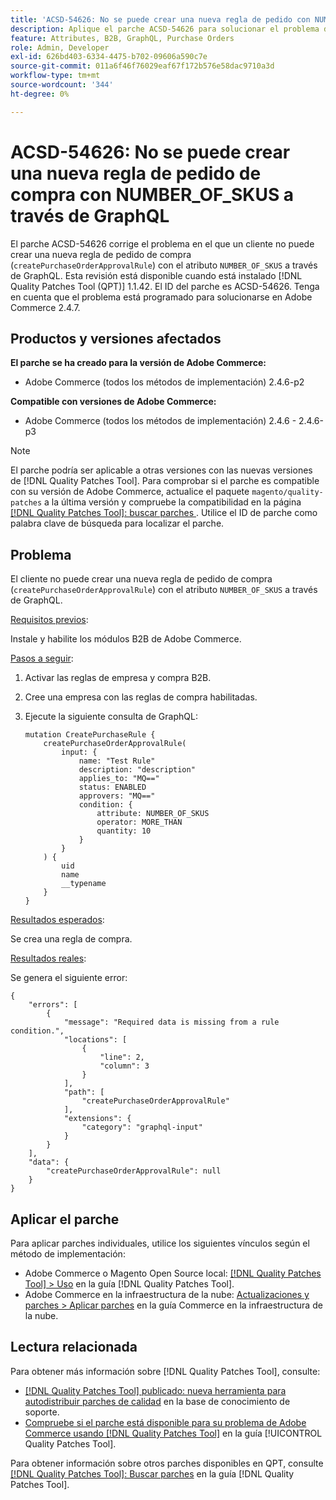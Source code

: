 ```yaml
---
title: 'ACSD-54626: No se puede crear una nueva regla de pedido con NUMBER_OF_SKUS a través de GraphQL'
description: Aplique el parche ACSD-54626 para solucionar el problema de Adobe Commerce en el que un cliente no puede crear una nueva regla de pedido de compra ("createPurchaseOrderApprovalRule") con el atributo NUMBER_OF_SKUS a través de GraphQL.
feature: Attributes, B2B, GraphQL, Purchase Orders
role: Admin, Developer
exl-id: 626bd403-6334-4475-b702-09606a590c7e
source-git-commit: 011a6f46f76029eaf67f172b576e58dac9710a3d
workflow-type: tm+mt
source-wordcount: '344'
ht-degree: 0%

---
```


# ACSD-54626: No se puede crear una nueva regla de pedido de compra con NUMBER_OF_SKUS a través de GraphQL

El parche ACSD-54626 corrige el problema en el que un cliente no puede crear una nueva regla de pedido de compra (`createPurchaseOrderApprovalRule`) con el atributo `NUMBER_OF_SKUS` a través de GraphQL. Esta revisión está disponible cuando está instalado [!DNL Quality Patches Tool (QPT)] 1.1.42. El ID del parche es ACSD-54626. Tenga en cuenta que el problema está programado para solucionarse en Adobe Commerce 2.4.7.

## Productos y versiones afectados

**El parche se ha creado para la versión de Adobe Commerce:**

* Adobe Commerce (todos los métodos de implementación) 2.4.6-p2

**Compatible con versiones de Adobe Commerce:**

* Adobe Commerce (todos los métodos de implementación) 2.4.6 - 2.4.6-p3

>[!NOTE]
>
>El parche podría ser aplicable a otras versiones con las nuevas versiones de [!DNL Quality Patches Tool]. Para comprobar si el parche es compatible con su versión de Adobe Commerce, actualice el paquete `magento/quality-patches` a la última versión y compruebe la compatibilidad en la página [[!DNL Quality Patches Tool]: buscar parches ](https://experienceleague.adobe.com/tools/commerce-quality-patches/index.html). Utilice el ID de parche como palabra clave de búsqueda para localizar el parche.

## Problema

El cliente no puede crear una nueva regla de pedido de compra (`createPurchaseOrderApprovalRule`) con el atributo `NUMBER_OF_SKUS` a través de GraphQL.

<u>Requisitos previos</u>:

Instale y habilite los módulos B2B de Adobe Commerce.

<u>Pasos a seguir</u>:

1. Activar las reglas de empresa y compra B2B.
1. Cree una empresa con las reglas de compra habilitadas.
1. Ejecute la siguiente consulta de GraphQL:

   ```
   mutation CreatePurchaseRule {
       createPurchaseOrderApprovalRule(
           input: {
               name: "Test Rule"
               description: "description"
               applies_to: "MQ=="
               status: ENABLED
               approvers: "MQ=="
               condition: {
                   attribute: NUMBER_OF_SKUS
                   operator: MORE_THAN
                   quantity: 10
               }
           }
       ) {
           uid
           name
           __typename
       }
   }
   ```

<u>Resultados esperados</u>:

Se crea una regla de compra.

<u>Resultados reales</u>:

Se genera el siguiente error:

```
{
    "errors": [
        {
            "message": "Required data is missing from a rule condition.",
            "locations": [
                {
                    "line": 2,
                    "column": 3
                }
            ],
            "path": [
                "createPurchaseOrderApprovalRule"
            ],
            "extensions": {
                "category": "graphql-input"
            }
        }
    ],
    "data": {
        "createPurchaseOrderApprovalRule": null
    }
}
```

## Aplicar el parche

Para aplicar parches individuales, utilice los siguientes vínculos según el método de implementación:

* Adobe Commerce o Magento Open Source local: [[!DNL Quality Patches Tool] > Uso](/help/tools/quality-patches-tool/usage.md) en la guía [!DNL Quality Patches Tool].
* Adobe Commerce en la infraestructura de la nube: [Actualizaciones y parches > Aplicar parches](https://experienceleague.adobe.com/docs/commerce-cloud-service/user-guide/develop/upgrade/apply-patches.html) en la guía Commerce en la infraestructura de la nube.

## Lectura relacionada

Para obtener más información sobre [!DNL Quality Patches Tool], consulte:

* [[!DNL Quality Patches Tool] publicado: nueva herramienta para autodistribuir parches de calidad](https://experienceleague.adobe.com/en/docs/commerce-operations/tools/quality-patches-tool/quality-patches-tool-to-self-serve-quality-patches) en la base de conocimiento de soporte.
* [Compruebe si el parche está disponible para su problema de Adobe Commerce usando [!DNL Quality Patches Tool]](/help/tools/quality-patches-tool/patches-available-in-qpt/check-patch-for-magento-issue-with-magento-quality-patches.md) en la guía [!UICONTROL Quality Patches Tool].


Para obtener información sobre otros parches disponibles en QPT, consulte [[!DNL Quality Patches Tool]: Buscar parches](https://experienceleague.adobe.com/tools/commerce-quality-patches/index.html) en la guía [!DNL Quality Patches Tool].
